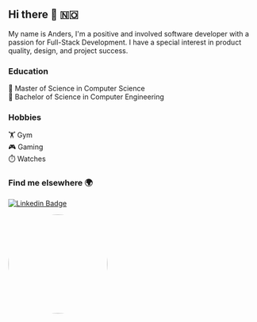 ## Hi there 👋 🇳🇴
My name is Anders, I'm a positive and involved software developer with a passion for Full-Stack Development. I have a special interest in product quality, design, and project success.

### Education
🏫 Master of Science in Computer Science\
🏫 Bachelor of Science in Computer Engineering

### Hobbies
🏋️ Gym\
🎮 Gaming\
⏱️ Watches


### Find me elsewhere 🌍
[![Linkedin Badge](https://img.shields.io/badge/-LinkedIn-blue?style=flat-square&logo=Linkedin&logoColor=white&link=https://www.linkedin.com/in/anders-mæhlum-halvorsen-653803130/)](https://www.linkedin.com/in/anders-mæhlum-halvorsen-653803130/)

<img align="left" src="https://user-images.githubusercontent.com/31239471/115021641-80fc7100-9ebc-11eb-903c-5bec3ca270bf.gif" height="200" style="border-radius:50%"/>
